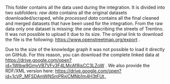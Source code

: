 This folder contains all the data used during the integration. It is divided into two subfolders: *raw data* contains all the original datasets downloaded/scraped, while *processed data* contains all the final cleaned and merged datasets that have been used for the integration. From the raw data only one dataset is missing: the one describing the streets of Trentino. It was not possible to upload it due to its size. The original link to download the file is the following: https://www.openstreetmap.org/export .


Due to the size of the knowledge graph it was not possible to load it directly on GitHub. For this reason, you can download the complete linked data at https://drive.google.com/open?id=1WIbw9GmyVB7VFv3F4LMcAf8jsCC3LZoW . We also provide the RDF/XML version here: https://drive.google.com/open?id=1cVP_MFSDAmWNSmPRxjCMNb1m4H3tFUt_